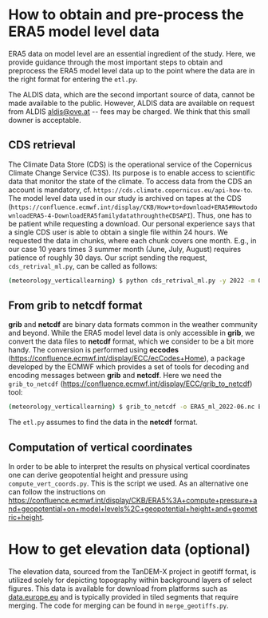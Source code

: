 How to obtain and pre-process the ERA5 model level data
=======================================================

ERA5 data on model level are an essential ingredient of the study.
Here, we provide guidance through the most important steps to
obtain and preprocess the ERA5 model level data up to the point
where the data are in the right format for entering the `etl.py`.

The ALDIS data, which are the second important source of data,
cannot be made available to the public. However, ALDIS data are
available on request from ALDIS <aldis@ove.at> -- fees may be charged.
We think that this small downer is acceptable.

CDS retrieval
-------------

The Climate Data Store (CDS) is the operational service of the
Copernicus Climate Change Service (C3S). Its purpose is to enable
access to scientific data that monitor the state of the climate.
To access data from the CDS an account is mandatory, cf.
`https://cds.climate.copernicus.eu/api-how-to`. The model level data
used in our study is archived on tapes at the CDS
(`https://confluence.ecmwf.int/display/CKB/How+to+download+ERA5#HowtodownloadERA5-4-DownloadERA5familydatathroughtheCDSAPI`).
Thus, one has to be patient while requesting a download. Our
personal experience says that a single CDS user is able to obtain
a single file within 24 hours. We requested the data in chunks, where
each chunk covers one month. E.g., in our case 10 years times 3 summer
month (June, July, August) requires patience of roughly 30 days.
Our script sending the request, `cds_retrival_ml.py`, can be called
as follows:

```bash
(meteorology_verticallearning) $ python cds_retrival_ml.py -y 2022 -m 06
```

From grib to netcdf format
--------------------------

**grib** and **netcdf** are binary data formats common in the weather
community and beyond. While the ERA5 model level data is only accessible
in **grib**, we convert the data files to **netcdf** format, which we
consider to be a bit more handy. The conversion is performed using
**eccodes** (https://confluence.ecmwf.int/display/ECC/ecCodes+Home),
a package developed by the ECMWF which provides a set of tools for
decoding and encoding messages between **grib** and **netcdf**.
Here we need the `grib_to_netcdf` (https://confluence.ecmwf.int/display/ECC/grib_to_netcdf) tool:

```bash
(meteorology_verticallearning) $ grib_to_netcdf -o ERA5_ml_2022-06.nc ERA5_ml_2022-06.grib
```

The `etl.py` assumes to find the data in the **netcdf** format.

Computation of vertical coordinates
-----------------------------------

In order to be able to interpret the results on physical
vertical coordinates one can derive geopotential height
and pressure using `compute_vert_coords.py`. This is the
script we used. As an alternative one can follow the
instructions on https://confluence.ecmwf.int/display/CKB/ERA5%3A+compute+pressure+and+geopotential+on+model+levels%2C+geopotential+height+and+geometric+height.

# How to get elevation data (optional)
The elevation data, sourced from the TanDEM-X project in geotiff format, is utilized solely for depicting topography within background layers of select figures.
This data is available for download from platforms such as [data.europe.eu](https://data.europa.eu/data/datasets/2846908f-74fa-4d64-95df-7bc14959ab42?locale=en) and is typically provided in tiled segments that require merging. The code for merging can be found in `merge_geotiffs.py`.